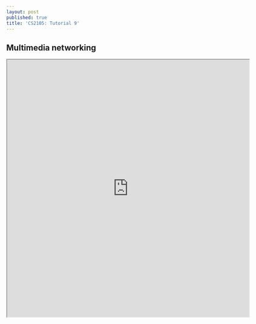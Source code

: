 ```yaml
---
layout: post
published: true
title: 'CS2105: Tutorial 9'
---
```

## Multimedia networking

<iframe src="https://drive.google.com/file/d/1VmNpPg-AZJG1tzs-49wrDxXEBaWvZh0b/preview" width="640" height="680"></iframe>